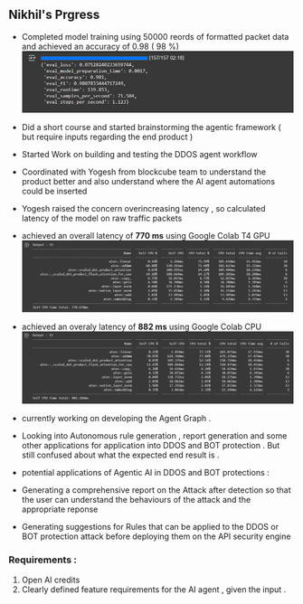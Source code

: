 ## Nikhil's Prgress 

- Completed model training using 50000 reords of formatted packet data and achieved an accuracy of 0.98 ( 98 %) ![image](accuracy.png)
- Did a short course and started brainstorming the agentic framework ( but require inputs regarding the end product )
- Started Work on building and testing the DDOS agent workflow 
- Coordinated with Yogesh from blockcube team to understand the product better and also understand where the AI agent automations could be inserted 
- Yogesh raised the concern overincreasing latency , so calculated latency of the model on raw traffic packets
- achieved an overall latency of **770 ms** using Google Colab T4 GPU
![image](picture_latency.png) 
- achieved an overaly latency of **882 ms** using Google Colab CPU ![image](latency_2.png)

- currently working on developing the Agent Graph . 
- Looking into Autonomous rule generation , report generation and some other applications for application into DDOS and BOT protection . But still confused about what the expected end result is . 
- potential applications of Agentic AI in DDOS and BOT protections :
 - Generating a comprehensive report on the Attack after detection so that the user can understand the behaviours of the attack and the appropriate reponse 
 - Generating suggestions for Rules that can be applied to the DDOS or BOT protection attack before deploying them on the API security engine 

### Requirements :
1. Open AI credits 
2. Clearly defined feature requirements for the AI agent , given the input . 